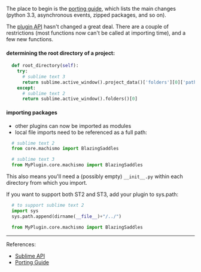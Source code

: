 
The place to begin is the [porting guide](http://www.sublimetext.com/docs/3/porting_guide.html), which lists the main changes (python 3.3, asynchronous events, zipped packages, and so on).

The [plugin API](http://www.sublimetext.com/docs/3/api_reference.html) hasn't changed a great deal. There are a couple of restrictions (most functions now can't be called at importing time), and a few new functions.


#### determining the root directory of a project:

```python
  def root_directory(self):
    try:
      # sublime text 3
      return sublime.active_window().project_data()['folders'][0]['path']
    except:
      # sublime text 2
      return sublime.active_window().folders()[0]
```




#### importing packages

* other plugins can now be imported as modules
* local file imports need to be referenced as a full path:

```python
  # sublime text 2
  from core.machismo import BlazingSaddles

  # sublime text 3
  from MyPlugin.core.machismo import BlazingSaddles
```

This also means you'll need a (possibly empty) ```__init__.py``` within each directory from which you import.

If you want to support both ST2 and ST3, add your plugin to sys.path:

```python
  # to support sublime text 2
  import sys
  sys.path.append(dirname(__file__)+"/../")

  from MyPlugin.core.machismo import BlazingSaddles
```

---

References:
* [Sublime API](http://www.sublimetext.com/docs/3/api_reference.html)
* [Porting Guide](http://www.sublimetext.com/docs/3/porting_guide.html)
